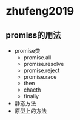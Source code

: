 # zhufeng2019

## promiss的用法

- promise类
  - promise.all
  - promise.resolve
  - promise.reject
  - promise.race
  - then 
  - chacth
  - finally
- 静态方法
- 原型上的方法

